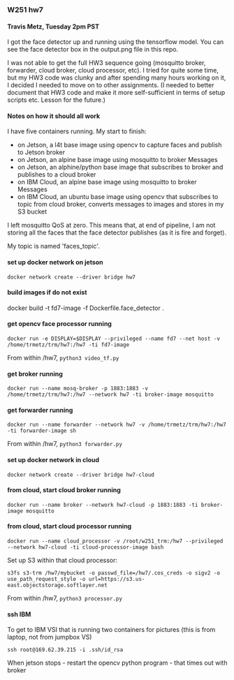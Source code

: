 ### W251 hw7
#### Travis Metz, Tuesday 2pm PST

I got the face detector up and running using the tensorflow model.  You can see the face detector box in the output.png file in this repo.

I was not able to get the full HW3 sequence going (mosquitto broker, forwarder, cloud broker, cloud processor, etc).  I tried for quite some time, but my HW3 code was clunky and after spending many hours working on it, I decided I needed to move on to other assignments.  (I needed to better document that HW3 code and make it more self-sufficient in terms of setup scripts etc.  Lesson for the future.)

#### Notes on how it should all work

I have five containers running.  My start to finish:
- on Jetson, a l4t base image using opencv to capture faces and publish to Jetson broker
- on Jetson, an alpine base image using mosquitto to broker Messages
- on Jetson, an alphine/python base image that subscribes to broker and publishes to a cloud broker
- on IBM Cloud, an alpine base image using mosquitto to broker Messages
- on IBM Cloud, an ubuntu base image using opencv that subscribes to topic from cloud broker, converts messages to images and stores in my S3 bucket

I left mosquitto QoS at zero.  This means that, at end of pipeline, I am not storing all the faces that the face detector publishes (as it is fire and forget).

My topic is named 'faces_topic'.

#### set up docker network on jetson
```docker network create --driver bridge hw7```

#### build images if do not exist
docker build -t fd7-image -f Dockerfile.face_detector .


#### get opencv face processor running

```docker run -e DISPLAY=$DISPLAY --privileged --name fd7 --net host -v /home/trmetz/trm/hw7:/hw7 -ti fd7-image```

From within /hw7, ```python3 video_tf.py```

#### get broker running

```docker run --name mosq-broker -p 1883:1883 -v /home/trmetz/trm/hw7:/hw7 --network hw7 -ti broker-image mosquitto```

#### get forwarder running

```docker run --name forwarder --network hw7 -v /home/trmetz/trm/hw7:/hw7 -ti forwarder-image sh```

From within /hw7, ```python3 forwarder.py```

#### set up docker network in cloud
```docker network create --driver bridge hw7-cloud```

#### from cloud, start cloud broker running

```docker run --name broker --network hw7-cloud -p 1883:1883 -ti broker-image mosquitto```

#### from cloud, start cloud processor running

```docker run --name cloud_processor -v /root/w251_trm:/hw7 --privileged --network hw7-cloud -ti cloud-processor-image bash```

Set up S3 within that cloud processor:

```s3fs s3-trm /hw7/mybucket -o passwd_file=/hw7/.cos_creds -o sigv2 -o use_path_request_style -o url=https://s3.us-east.objectstorage.softlayer.net```

From within /hw7, ```python3 processor.py```


#### ssh IBM

To get to IBM VSI that is running two containers for pictures (this is from laptop, not from jumpbox VS)

```ssh root@169.62.39.215 -i .ssh/id_rsa```

When jetson  stops - restart the opencv python program - that times out with broker
